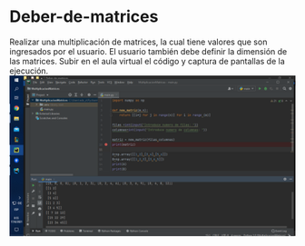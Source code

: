 # Deber-de-matrices
Realizar una multiplicación de matrices, la cual tiene valores que son ingresados por el usuario. El usuario también debe definir la dimensión de las matrices. Subir en el aula virtual el código y captura de pantallas de la ejecución.
![img_1.png](img_1.png)